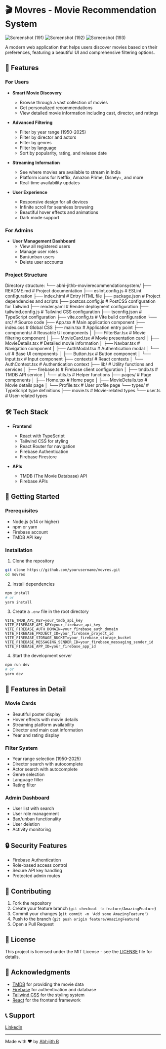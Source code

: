 # 🎬 Movres - Movie Recommendation System
![Screenshot (191)](https://github.com/user-attachments/assets/db5c7686-4f7b-4a1b-91a7-24f00ff6786c)
![Screenshot (192)](https://github.com/user-attachments/assets/52bc7e8f-7535-423f-b4e0-be63c1fe7f85)
![Screenshot (193)](https://github.com/user-attachments/assets/29aa861a-88aa-4fd6-a8f2-e162d56eb53d)


A modern web application that helps users discover movies based on their preferences, featuring a beautiful UI and comprehensive filtering options.

## 🌟 Features

### For Users
- **Smart Movie Discovery**
  - Browse through a vast collection of movies
  - Get personalized recommendations
  - View detailed movie information including cast, director, and ratings

- **Advanced Filtering**
  - Filter by year range (1950-2025)
  - Filter by director and actors
  - Filter by genres
  - Filter by language
  - Sort by popularity, rating, and release date

- **Streaming Information**
  - See where movies are available to stream in India
  - Platform icons for Netflix, Amazon Prime, Disney+, and more
  - Real-time availability updates

- **User Experience**
  - Responsive design for all devices
  - Infinite scroll for seamless browsing
  - Beautiful hover effects and animations
  - Dark mode support

### For Admins
- **User Management Dashboard**
  - View all registered users
  - Manage user roles
  - Ban/unban users
  - Delete user accounts
 
### Project Structure 

Directory structure:
└── abhi-jithb-movierecommendationsystem/
    ├── README.md              # Project documentation
    ├── eslint.config.js       # ESLint configuration
    ├── index.html             # Entry HTML file
    ├── package.json           # Project dependencies and scripts
    ├── postcss.config.js      # PostCSS configuration for Tailwind
    ├── render.yaml            # Render deployment configuration
    ├── tailwind.config.js     # Tailwind CSS configuration
    ├── tsconfig.json          # TypeScript configuration
    ├── vite.config.ts         # Vite build configuration
    └── src/                   # Source code
        ├── App.tsx            # Main application component
        ├── index.css          # Global CSS
        ├── main.tsx           # Application entry point
        ├── components/        # Reusable UI components
        │   ├── FilterBar.tsx  # Movie filtering component
        │   ├── MovieCard.tsx  # Movie presentation card
        │   ├── MovieDetails.tsx # Detailed movie information
        │   ├── Navbar.tsx     # Navigation component
        │   ├── AuthModal.tsx  # Authentication modal
        │   └── ui/            # Base UI components
        │       ├── Button.tsx # Button component
        │       └── Input.tsx  # Input component
        ├── contexts/          # React contexts
        │   └── AuthContext.tsx # Authentication context
        ├── lib/               # Utility functions and services
        │   ├── firebase.ts    # Firebase client configuration
        │   ├── tmdb.ts        # TMDB API service
        │   └── utils.ts       # Helper functions
        ├── pages/             # Page components
        │   ├── Home.tsx       # Home page
        │   ├── MovieDetails.tsx # Movie details page
        │   └── Profile.tsx    # User profile page
        └── types/             # TypeScript type definitions
            ├── movie.ts       # Movie-related types
            └── user.ts        # User-related types

## 🛠️ Tech Stack

- **Frontend**
  - React with TypeScript
  - Tailwind CSS for styling
  - React Router for navigation
  - Firebase Authentication
  - Firebase Firestore

- **APIs**
  - TMDB (The Movie Database) API
  - Firebase APIs

## 🚀 Getting Started

### Prerequisites
- Node.js (v14 or higher)
- npm or yarn
- Firebase account
- TMDB API key

### Installation

1. Clone the repository
```bash
git clone https://github.com/yourusername/movres.git
cd movres
```

2. Install dependencies
```bash
npm install
# or
yarn install
```

3. Create a `.env` file in the root directory
```env
VITE_TMDB_API_KEY=your_tmdb_api_key
VITE_FIREBASE_API_KEY=your_firebase_api_key
VITE_FIREBASE_AUTH_DOMAIN=your_firebase_auth_domain
VITE_FIREBASE_PROJECT_ID=your_firebase_project_id
VITE_FIREBASE_STORAGE_BUCKET=your_firebase_storage_bucket
VITE_FIREBASE_MESSAGING_SENDER_ID=your_firebase_messaging_sender_id
VITE_FIREBASE_APP_ID=your_firebase_app_id
```

4. Start the development server
```bash
npm run dev
# or
yarn dev
```

## 📱 Features in Detail

### Movie Cards
- Beautiful poster display
- Hover effects with movie details
- Streaming platform availability
- Director and main cast information
- Year and rating display

### Filter System
- Year range selection (1950-2025)
- Director search with autocomplete
- Actor search with autocomplete
- Genre selection
- Language filter
- Rating filter

### Admin Dashboard
- User list with search
- User role management
- Ban/unban functionality
- User deletion
- Activity monitoring

## 🔒 Security Features

- Firebase Authentication
- Role-based access control
- Secure API key handling
- Protected admin routes

## 🤝 Contributing

1. Fork the repository
2. Create your feature branch (`git checkout -b feature/AmazingFeature`)
3. Commit your changes (`git commit -m 'Add some AmazingFeature'`)
4. Push to the branch (`git push origin feature/AmazingFeature`)
5. Open a Pull Request

## 📄 License

This project is licensed under the MIT License - see the [LICENSE](LICENSE) file for details.

## 🙏 Acknowledgments

- [TMDB](https://www.themoviedb.org/) for providing the movie data
- [Firebase](https://firebase.google.com/) for authentication and database
- [Tailwind CSS](https://tailwindcss.com/) for the styling system
- [React](https://reactjs.org/) for the frontend framework

## 📞 Support
[Linkedin](https://linkedin.com/in/abhi-jithb) 


---

Made with ❤️ by [Abhijith B](https://linkedin.com/in/abhi-jithb) 
